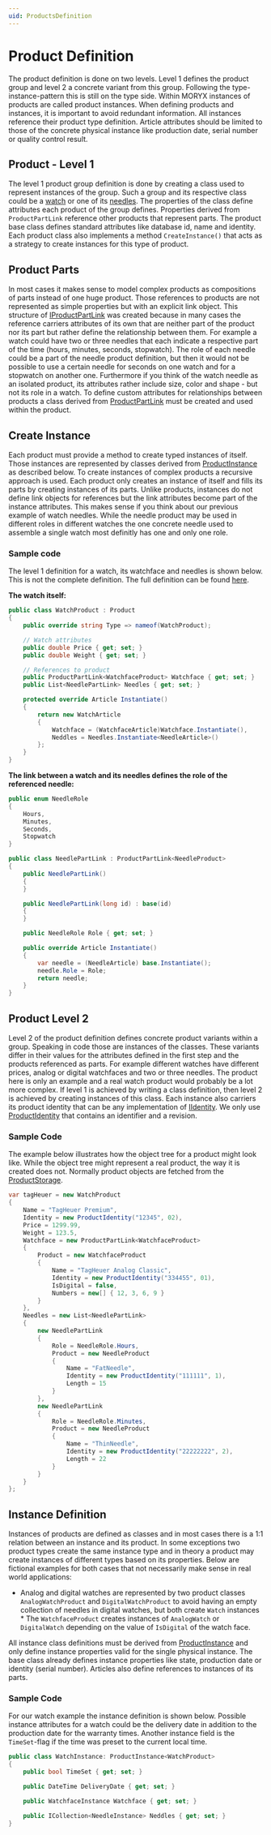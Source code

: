 ```yaml
---
uid: ProductsDefinition
---
```

# Product Definition

The product definition is done on two levels. Level 1 defines the product group and level 2 a concrete variant from this group. Following the type-instance-pattern this is still on the type side. Within MORYX instances of products are called product instances. When defining products and instances, it is important to avoid redundant information. All instances reference their product type definition. Article attributes should
be limited to those of the concrete physical instance like production date, serial number or quality control result.

## Product - Level 1

The level 1 product group definition is done by creating a class used to represent instances of the group. Such a group and its respective class could be a [watch](xref:Moryx.Products.Samples.WatchProduct) or one of its [needles](xref:Moryx.Products.Samples.NeedleProduct). The properties of the class define attributes each product of the group defines. Properties derived from `ProductPartLink` reference other  products that represent parts. The product base class defines standard attributes like database id, name and identity. Each product class also implements a method `CreateInstance()` that acts as a strategy to create instances for this type of product.

## Product Parts

In most cases it makes sense to model complex products as compositions of parts instead of one huge product. Those references to products are not represented as simple properties but with an explicit link object. This structure of [IProductPartLink](xref:Moryx.AbstractionLayer.IProductPartLink) was created because in many cases the reference carriers attributes of its own that are neither part of the product nor its part but rather define the relationship between them. For example a watch could have two or three needles that each indicate a respective part of the time (hours, minutes, seconds, stopwatch). The role of each needle could be a part of the needle product definition, but then it would not be possible to use a certain needle for seconds on one watch and for a stopwatch on another one. Furthermore if you think of the watch needle as an isolated product, its attributes rather include size, color and shape - but not its role in a watch. To define custom attributes for relationships between products a class derived from [ProductPartLink<TProduct>](xref:Moryx.AbstractionLayer.ProductPartLink) must be created and used within the product.

## Create Instance

Each product must provide a method to create typed instances of itself. Those instances are represented by classes derived from [ProductInstance](xref:Moryx.AbstractionLayer.ProductInstance) as described below. To create instances of complex products a recursive approach is used. Each product only creates an instance of itself and fills its parts by creating instances of its parts. Unlike products, instances do not define link objects for references but the link attributes become part of the instance attributes. This makes sense if you think about our previous example of watch needles. While the needle product may be used in different roles in different watches the one concrete needle used to assemble a single watch most definitly has one and only one role.

### Sample code

The level 1 definition for a watch, its watchface and needles is shown below. This is not the complete definition. The full definition can be found [here](xref:Moryx.Products.Samples).

**The watch itself:**

````cs
public class WatchProduct : Product
{
    public override string Type => nameof(WatchProduct);

    // Watch attributes
    public double Price { get; set; }
    public double Weight { get; set; }

    // References to product
    public ProductPartLink<WatchfaceProduct> Watchface { get; set; }
    public List<NeedlePartLink> Needles { get; set; }

    protected override Article Instantiate()
    {
        return new WatchArticle
        {
            Watchface = (WatchfaceArticle)Watchface.Instantiate(),
            Neddles = Needles.Instantiate<NeedleArticle>()
        };
    }
}
````

**The link between a watch and its needles defines the role of the referenced needle:**

````cs
public enum NeedleRole
{
    Hours,
    Minutes,
    Seconds,
    Stopwatch
}

public class NeedlePartLink : ProductPartLink<NeedleProduct>
{
    public NeedlePartLink()
    {
    }

    public NeedlePartLink(long id) : base(id)
    {
    }

    public NeedleRole Role { get; set; }

    public override Article Instantiate()
    {
        var needle = (NeedleArticle) base.Instantiate();
        needle.Role = Role;
        return needle;
    }
}
````

## Product Level 2

Level 2 of the product definition defines concrete product variants within a group. Speaking in code those are instances of the classes. These variants differ in their values for the attributes defined in the first step and the products referenced as parts. For example different watches have different prices, analog or digital watchfaces and two or three  needles. The product here is only an example and a real watch product would probably be a lot more complex. If level 1 is achieved by writing a class definition, then level 2 is achieved by creating instances of this class. Each instance also carriers its product identity that can be any implementation of [IIdentity](xref:Moryx.AbstractionLayer.Identity.IIdentity). We only use [ProductIdentity](xref:Moryx.AbstractionLayer.ProductIdentity) that contains an identifier and a revision.

### Sample Code

The example below illustrates how the object tree for a product might look like. While the object tree might represent a real product, the way it is created does not. Normally product objects are fetched from the [ProductStorage](xref:Moryx.Products.Management.IProductStorage).

````cs
var tagHeuer = new WatchProduct
{
    Name = "TagHeuer Premium",
    Identity = new ProductIdentity("12345", 02),
    Price = 1299.99,
    Weight = 123.5,
    Watchface = new ProductPartLink<WatchfaceProduct>
    {
        Product = new WatchfaceProduct
        {
            Name = "TagHeuer Analog Classic",
            Identity = new ProductIdentity("334455", 01),
            IsDigital = false,
            Numbers = new[] { 12, 3, 6, 9 }
        }
    },
    Needles = new List<NeedlePartLink>
    {
        new NeedlePartLink
        {
            Role = NeedleRole.Hours,
            Product = new NeedleProduct
            {
                Name = "FatNeedle",
                Identity = new ProductIdentity("111111", 1),
                Length = 15
            }
        },
        new NeedlePartLink
        {
            Role = NeedleRole.Minutes,
            Product = new NeedleProduct
            {
                Name = "ThinNeedle",
                Identity = new ProductIdentity("22222222", 2),
                Length = 22
            }
        }
    }
};
````

## Instance Definition

Instances of products are defined as classes and in most cases there is a 1:1 relation between an instance and its product. In some exceptions two product types create the same instance type and in theory a product may create instances of different types based on its properties. Below are fictional examples for both cases that not necessarily make sense in real world applications:

* Analog and digital watches are represented by two product classes `AnalogWatchProduct` and `DigitalWatchProduct` to avoid having an empty collection of needles in digital watches, but both create `Watch` instances * The `WatchfaceProduct` creates instances of `AnalogWatch` or `DigitalWatch` depending on the value of `IsDigital` of the watch face.

All instance class definitions must be derived from [ProductInstance](xref:Moryx.AbstractionLayer.ProductInstance) and only define instance properties valid for the single physical instance. The base class already defines instance properties like state, production date or identity (serial number). Articles also define references to instances of its parts.

### Sample Code

For our watch example the instance definition is shown below. Possible instance attributes for a watch could be the delivery date in addition to the production date for the warranty times. Another instance field is the `TimeSet`-flag if the time was preset to the current local time.

````cs
public class WatchInstance: ProductInstance<WatchProduct>
{
    public bool TimeSet { get; set; }

    public DateTime DeliveryDate { get; set; }

    public WatchfaceInstance Watchface { get; set; }

    public ICollection<NeedleInstance> Neddles { get; set; }
}
````
